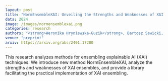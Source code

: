```yaml
---
layout: post
title: "NormEnsembleXAI: Unveiling the Strengths and Weaknesses of XAI Ensemble Techniques"
data: 2024
image: /images/normensemblexai.png
categories: research
authors: "<strong>Weronika Hryniewska-Guzik</strong>, Bartosz Sawicki, Przemysław Biecek"
venue: "preprint"
arxiv: https://arxiv.org/abs/2401.17200
---
```

This research analyzes methods for ensembling explainable AI (XAI) techniques. We introduce new method NormEnsembleXAI, analyze the strengths and weaknesses of XAI ensembles, and provide a library facilitating the practical implementation of XAI ensembling.
